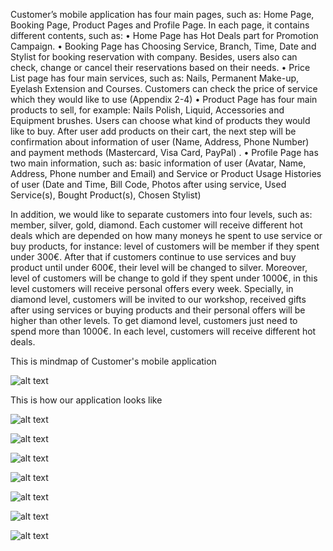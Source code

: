 Customer’s mobile application has four main pages, such as: Home Page, Booking Page, Product Pages and Profile Page. In each page, it contains different contents, such as:
  • Home Page has Hot Deals part for Promotion Campaign.
  • Booking Page has Choosing Service, Branch, Time, Date and Stylist for booking reservation with company. Besides, users  also can check, change or cancel their reservations based on their needs.
  • Price List page has four main services, such as: Nails, Permanent Make-up, Eyelash Extension and Courses. Customers can check the price of service which they would like to use (Appendix 2-4)
  • Product Page has four main products to sell, for example: Nails Polish, Liquid, Accessories and Equipment brushes. Users can choose what kind of products they would like to buy. After user add products on their cart, the next step will be confirmation about information of user (Name, Address, Phone Number) and payment methods (Mastercard, Visa Card, PayPal) .
  • Profile Page has two main information, such as: basic information of user (Avatar, Name, Address, Phone number and Email) and Service or Product Usage Histories of user (Date and Time, Bill Code, Photos after using service, Used Service(s), Bought Product(s), Chosen Stylist)

In addition, we would like to separate customers into four levels, such as: member, silver, gold, diamond. Each customer will receive different hot deals which are depended on how many moneys he spent to use service or buy products, for instance: level of customers will be member if they spent under 300€. After that if customers continue to use services and buy product until under 600€, their level will be changed to silver. Moreover, level of customers will be change to gold if they spent under 1000€, in this level customers will receive personal offers every week. Specially, in diamond level, customers will be invited to our workshop, received gifts after using services or buying products and their personal offers will be higher than other levels. To get diamond level, customers just need to spend more than 1000€. In each level, customers will receive different hot deals.

This is mindmap of Customer's mobile application

![alt text](https://lh3.googleusercontent.com/0JEko-8sMd34mvrK5qHkpHyjjUyK7QghSwIEqqlJEV1Zg0YRrhqFM0AojvHyRxwA_Pe_95kAKRtCGJkiFXUSS84lH2hHEiKcXl99hzjuOiuoqIiNOb1Eqq2MbglaY6UccVAEXeKneihjCLWeqKxa-E5-5mZ9gg1PRe_D3cYiBbAcRGbIl_1yq5FLbf_mXHkJqsYW5G7KSd2OaCQanT6x79VMFMgg1BiM2Q2vm_eB1xj-o5XUgYx1ELJXSr9xctI9zzyPr2wIhaDY6M3zDtZSzjwNa_vMJCfk-jNfE1f4VIC1XLJJ577WPDLkurLGGkdiz8yx4NPESG8bX03UlYWUeXXph-6Oe2TUa5gyysHz2XWTf0GpWs0WPZ3QzybpzCcK6UIoSlhTC-3XHoTybPqt6TlnW8DgHbF-IZ5DpvbTqELM8_0E4np21BYFR4wKr_e5lHvPs_B6NaqpkOSKqhWyVShSokuX2Jx_XYYpGizZc1QWJIGUvIq-sEozUOcVaZpTpUDsqgoXa-cVJH2bSr7rRxJrIbV0om5lyiYj6NbhD-Bngo1QmyioYaaji1UdWSkJWEQcXgVWnbJMuWAQol3v7Qv31AZy-EzuvLYQ6kgfXgF68dI15HXvwvkttVLUVeEp2AesbZz82lzeANEcxIWvsjgn-ZBhbPhEmG4O6xqbWFZiWlkH2iqZ2ltlMcZCCw=w1754-h1239-no)

This is how our application looks like 

![alt text](https://lh3.googleusercontent.com/_fbzm9v8APTLg57a_A9soXfhw4_ikVyr12QOd-f-OY5NeV6k92Oj8HmajKEiE8ztYEWjGmD2EaNvPDKxquzRF1hKJgHIVwOuwHuVmm8gjsF5i7qn_lYWgshMgZTAU_OK9xHvR7iVvEeOHoFPI3iNjpArBLT0AZVcGZUL3dEbh_AgkHkbRhgFLhgeJvkiQH7xbEARDUZ0GRCu51Hu8_2ofShwuGtp757JDusyy-Bf3L-5DG3fiTyUb_tpvvkOeVEmynuO3o4jpEWNjv67apneetRyS5wdJSo3F5jYMj4fbYkVKRYAsU-uU0HinmCJ3VijbNADT5COpgq71QaObIE83t1KtXvWhM8Y97KwHdfTjJxI9x_Eo2SKp3ZibeKkQR6ZcRxo9r_7qGi4vETw_c7eeQOue6wlNdyjItW_i_SH2jL0jhBjOCqBZ8Foh9RtZzHcShT02PZArhHBRzNhEY6RMfZT3htUk6Ap4nmg4fNbyT2JxdVhwWnlDC9XyL6fKsaQMUjtELv24J5Zm6IJhV065IDqhkvcQ33F3fdoOHecdwFNGsKqy14_Mm0eXh4WSCtWHHWgnYy8c4IQz1w5vqWKBsczmzYDn_LtLUhFtzzbGVc3lQ0uccoaZ3Loz6KRnm6wJESdXk-qbUUkkvKrvVotGMj7kEWNNhbKBS6Tq4e_9o0ZWxfbGLY_m6jHsxbBEw=w870-h746-no)

![alt text](https://lh3.googleusercontent.com/i58vJejxzZ7KaZCPlSjhPCFMB5FrPrz4ivlqYwmfvVtJleKKPCiRfFWG0f_W3P90hvmV1nrux1d-TJxjimqPQ758g7Rir-PaYBxq9BzKz-VQCABE0EC3VqXZI5gvg4ArUcpjDAfuuSftZ6cFKJAR3IvzHiSP1sdU1QAUZgFhe5VResvqSYzw3H1tZtwyJw-CuUQu87UgaZcQYKJhkcZl1bocql6owxmXp5TFXuUIyWYvK-nu6_5kyaO9FhTyE30lThvlMayiwASa1wODm6ryjmf-K_FftOzU-SIXj0DuwZjt38OLGIIaNBSOFmy85X-Qjk97N6xRjQa5E5pUlV2jNKZrX8RkDsrnOFx7Ma1URC5clM4FjizNn3gCk6cth9gkKk4aHKyLOexVEoyDipOf3r4NEypESp8t0hHGCw4LMy6rNqtmOZ4GPsHEw3f75ZvPUDFaOPAyHbr7pUcy9QxY6_gaGONvbnhKSc8c7NEmi-1JUzJWqHmZ_GE2CNxk2bdxxm7ICJqxu2deRyJnMt2giZ1lozl8MAKhh_J8zhjLxuo3uofSjMNBgn99fLcueg12W5AZ1ZTdsnq2ZsneKnLO1qu0h_LoGYX8PJq90Lq1-hZgLk_d5zLoABlE522thccnSYFKpOylNagiztTylX3gapAe2TbXCNkac3iBX_bTxxP7uHV2SugbSQj_c7PKjw=w824-h746-no)


![alt text](https://lh3.googleusercontent.com/YwVkjzSngTo2zV10p_tfbeiaMrDFBjwt2SHwyk2a19mkFdL2RJ04bzOwBNS1kFl6lVt_xfVfXfCMaBpJAIC9_vqy12Rj6ulvEbvNnXZtrvH9aLTA36ZbK10VAZ0OXHet4hzgfcdrJpi-4tnCE8Ql4sBCcvzqIbjEiTogoqJa5PuLhu9nWEersEuGq5-CWjvquHX9Q9UKoxyjsgbNK_t8MRb-Rba7IXUNX5BWFSkt3EBZ9z5lM_kQPxrWmvmKujruITRZRqiOFY5p_Jv4N0LQEpIEmAoVoJ4Pe5k9rbYZA-H_K5b2qWoL_zs31jaM2hDeSohSp8UHT8gcM551MHnfvNU8bk5pJVjbaA-h2YsDGf1xJzpfF7yn59MU6HNaX5xbdSbdHVSrhujoPuIUegVdPe91-eHgKJHyK0eeCj_P80c_Fba0TE_1D4eLfs_HGJ5QrQmnRJdDJpTQycvu9l5qg9T16uHI24EQtEPnM-zIvFEqGnGOOnoFdH3mo9Xaj0FcZTy4t7rJRXY_MI3ffQh6ZKc6-2uj3j0wY2MQoNmD_zB6gqGG1szU0XsnHoJx7qYfszkIEXh_JXVcYJffJARLnmVdYnzjr8c1Yb41gvb1vlq5hMtV8vCG9L4TDkor50fs-Zd-l3V_fa4CjDISLlnOf-66EroSIAZquMhpU64Gf_Mb9tOkOftJ1fH7Fz_v8A=w875-h746-no)


![alt text](https://lh3.googleusercontent.com/nYLBSPuzaAqiGFkcqn1VEStgfonrHbSONU2cgsE8UUsQv4lNRbSH--Y6wXHbv7Z03dfHpv9d1n45EMmouPAWu1xLhGR8v1vdVqcXoFxDydKwQx9niM2e4EYeHsx1w_4JNUOGE27I_-J3PisJNfipBNF5q2ACNX3BPJRf3_VLuBXAkkilvNIwG9pD446vq-bEZkWiNKtna_A_nyfdCwA_cW0KQkH4AfBhMpQpgEccK49FjsJVcL_RDmahnm-Guni7ORNDt72EIRYhczZfAAHB6V0C6rXBJzeGfrHOL4WLGVa260ZCWRs7uuSAqqysB_hfhmxl0ZDAC3YyabMpa42eGSQTNNrZO_HrfawhyAt0dmRocGD28424CTZ6VBfnPOaAD0UjEyAkrUnZU8K9eC3w2AGB-g0ig60gHgH69H0hysy1xxlyBOnkf6TfdUTYWCEuZHkzslvK8AjU0snDhYJunc_KdieqDss9kGZFTPwJMooON-1dIqkB4rEKWLUsiihurjgUAKUxp_sanQC21vNvnDDRu4-xXh5GlqA0RboTm3vnHL4NiPnk_OnJcDhSHTq7V9S3LyP1swEGflo68C_mmFRenZEV4A2fvGNRtpG92GzTIDgv3rflcEbN9Qivpm7RFMhtX8x-slqVcZH7q3JZQu8YkqbTK1L5uHisNo16AcSbxUObyQp3Uagr35F6Cw=w425-h746-no)


![alt text](https://lh3.googleusercontent.com/KOI-v6XUfronx2Yc89BPngOdnwLDofFfX45oIkxXv95sQsVm1rnhMGCkm49ZRmUwFqDn_bGrPn2hky7ZB10XVJTghtgeenwpHu68E63A6qLNPsPT3akaSX3jRf_p2QyLavu0qzu3nalk7lREuTK6jApA_UDqEDcKqKDytZUtLjLnusymW5MtiRF7MwGZsxvZ8rYJwZ1DZtbDutDas1H-DJLFum_C4KUsy6QA62ee_w3u6TM34Bk5TIf8x77qsbdYAF-sbVnonKQcKU1fXtxG0bfYAbjkYZSCyAVnclkmGTs8daIboiLB9TboiBFTwAebTyLgSYkzv4_F5JgnjHs5X736bIQbOWjPBa_MWbt6g6ETDZG3_qWGHXDwA4uDAQrWylYGtCsATRDeTEtIwgyDKXIm56K_uYJdCfCvriFdvTcTQilzFTphwTaNf8B6muqtwfidtx7Sfk5ugwEGT1juZ9fZZWWLZYXH5pHJDaMUzmYWF4j2UzOLc4zIn198xDRAJowoRLltjemhRz6bXx3hlj7wZeF1a0WBGvl6oIhhDQOxwU9mV4mqc6-vZ02B0Biu-Qjem2Fb0uNU_ms-woPhKLUXOPgcott9t07zbV205ENDn8YptFFEV4Kff0xwjMW7_kc9mxV9DMWAMjFk9hmyO1L1148Vo_Jer8RFkUXJFscih5ClR3GK43ROTdoOxg=w959-h746-no)

![alt text](https://lh3.googleusercontent.com/ePyK5HSdj0n-xWGh0BTr567N5fBAJ6z7pgVSdyXLA0Ijbrn88JL2IK3alXeCa5yxRhLboKsVtTeB1eNo6qG6X3TvsBENWgN0XJWCb8xbdeW0tWDvEF3m1DLOjN4YEH20-zHkgT1kB8r6NXJWdo7G1kCNvYNxqRmSXH_gRBPMw3e0_jgkRTMTAHgBoB6xMWqypomN32Q1Cmi3_BXsjclvFXoz9EFWi6_7dFxYXjF-gqzjHq6BrRMy6fZBEHur0pLGnm_lQfwHPJ4P8zcYJ6YFCCgQr-Bh5OjpD-sLQrXhipi_BH-WinubdDVPRyvkD_XJPOq7UBpEhxGO2TVevKfHkp1FyMOodv-5EOOFrbBOW90YouQ5kLoBXFfMQz86_SztFKn13A_S4OiElk_0yAa00x-zE6j5UrqTV8rMHgo-XAo-dl1dcS1VjP95tl2QenYGBlySqpd25_U3n2nh_3bLOM-BCMv6J-azJ7TA4TRma6aW886kVFnGcCZn3yKvVNiVGJZpgLDqfVFxmQmQSip2YRY4AJsiqrHHn12sCiyCPQxS6qPP4dWmh_-br064kIvoNMN36BF9CG3v5JwxckExdcKl9Wb8FFCEBrzFCNgMSLGpHOQIpi2rVcnvdksqyJuvPT2CSetysyLutnC8KVrq0swOueQd6_57kzTjmAidjopkWITV_yoc7ZuG6A_yQg=w340-h746-no)

![alt text](https://lh3.googleusercontent.com/9QnrCkPIgRc3tlJee3t4MN08lIqz8T9Nfk8FpjghbaCFVH1acRMUNshygerD-tiExcLFJJO51ZjqEzY7rek19_C0NRfDVDtaT350ZGr5AhIJC6J42ICwfBS5H2oxLmbgcTJhv0o-Syykq43Zai9BaECcAl4J25jZcp0dUe377cI0razDFZWmaSfOM9t6ic7VLBNxh8-b9Y51ai1OfAUgbZ-3LtsdEjJUB7GkTJzEs8L3jlKOzJrEeoieK5LQx1r9Vuhxhx62iIOHmfU4AtchtMQltl_ZYfipPpzNrQ7k47gMXQJrlxuktjBIFqvo5hT5N0_A-kMj_iOJLYNTqeUCG-aMdRGS55cBiyhg9n2xxYgZ-0w1VTfvtHRdpvEbOIkFAPrFO7ttq8r1EOTZZDUU1Jy-mdDpAur5DG2iN6zrdElJxH-eAMSn3ojnouwqW28ZW1BR0PBnIein1x1YMkSrq6zRq953Do5VspjhNhHWyEyroJovM4GemIk9qgFp95Pct5yH6PjkAtF1LQ2oXDpr4f3S2AhgsqIhCDJYEwoFsQ7c70pux9dFb1yeMyn6aTj-phzDa7cNxO1-aiEG9pf1KJ5cBY5pH_YnJiEVzEIBGWmipctjrM4VTnQDJSfI9vKgEBYtl7bZ1PU9m4llwn4AQr-fw8t-X7gyoAR3M9eCEhp-E6e1bin3fj5tYchGqQ=w696-h676-no)
